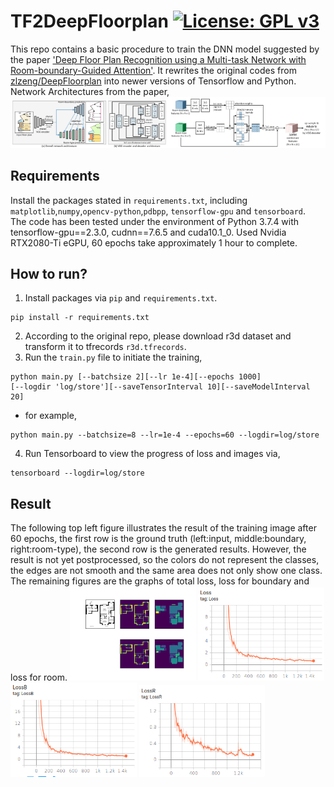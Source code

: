 # TF2DeepFloorplan [![License: GPL v3](https://img.shields.io/badge/License-GPLv3-blue.svg)](https://www.gnu.org/licenses/gpl-3.0)
This repo contains a basic procedure to train the DNN model suggested by the paper ['Deep Floor Plan Recognition using a Multi-task Network with Room-boundary-Guided Attention'](https://arxiv.org/abs/1908.11025). It rewrites the original codes from [zlzeng/DeepFloorplan](https://github.com/zlzeng/DeepFloorplan) into newer versions of Tensorflow and Python. 
<br>
Network Architectures from the paper, <br>
<img src="resources/dfpmodel.png" width="50%"><img src="resources/features.png" width="50%">

## Requirements
Install the packages stated in `requirements.txt`, including `matplotlib`,`numpy`,`opencv-python`,`pdbpp`, `tensorflow-gpu` and `tensorboard`. <br>
The code has been tested under the environment of Python 3.7.4 with tensorflow-gpu==2.3.0, cudnn==7.6.5 and cuda10.1_0. Used Nvidia RTX2080-Ti eGPU, 60 epochs take approximately 1 hour to complete.

## How to run?
1. Install packages via `pip` and `requirements.txt`.
```
pip install -r requirements.txt
```
2. According to the original repo, please download r3d dataset and transform it to tfrecords `r3d.tfrecords`.
3. Run the `train.py` file  to initiate the training, 
```
python main.py [--batchsize 2][--lr 1e-4][--epochs 1000]
[--logdir 'log/store'][--saveTensorInterval 10][--saveModelInterval 20]
```
- for example,
```
python main.py --batchsize=8 --lr=1e-4 --epochs=60 --logdir=log/store
```
4. Run Tensorboard to view the progress of loss and images via,
```
tensorboard --logdir=log/store
```

## Result
The following top left figure illustrates the result of the training image after 60 epochs, the first row is the ground truth (left:input, middle:boundary, right:room-type), the second row is the generated results. However, the result is not yet postprocessed, so the colors do not represent the classes, the edges are not smooth and the same area does not only show one class. <br>
The remaining figures are the graphs of total loss, loss for boundary and loss for room.
<img src="resources/epoch60.png" width="40%">
<img src="resources/Loss.png" width="40%">
<img src="resources/LossB.png" width="40%">
<img src="resources/LossR.png" width="40%">

